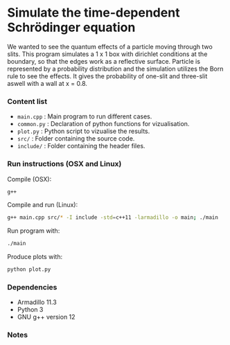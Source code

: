 # Simulate the time-dependent Schrödinger equation
We wanted to see the quantum effects of a particle moving through two slits. This program simulates a 1 x 1 box with dirichlet conditions at the boundary, so that the edges work as a reflective surface. Particle is represented by a probability distribution and the simulation utilizes the Born rule to see the effects. It gives the probability of one-slit and three-slit aswell with a wall at x = 0.8.

### Content list
- `main.cpp` : Main program to run different cases.
- `common.py` : Declaration of python functions for vizualisation.
- `plot.py` : Python script to vizualise the results.
- `src/` : Folder containing the source code.
- `include/` : Folder containing the header files.

### Run instructions (OSX and Linux)
Compile (OSX):
```sh
g++
```

Compile and run (Linux):
```sh
g++ main.cpp src/* -I include -std=c++11 -larmadillo -o main; ./main
```

Run program with:
```sh
./main
```

Produce plots with:
```sh
python plot.py
```

### Dependencies
- Armadillo 11.3
- Python 3
- GNU g++ version 12

### Notes

